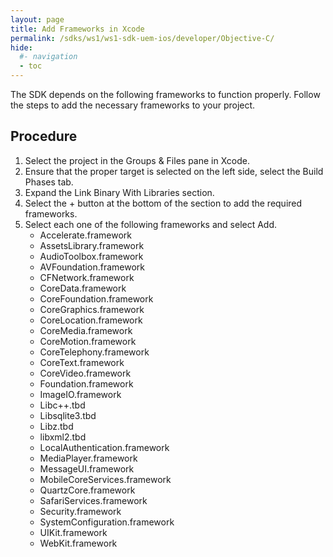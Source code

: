 ```yaml
---
layout: page
title: Add Frameworks in Xcode
permalink: /sdks/ws1/ws1-sdk-uem-ios/developer/Objective-C/
hide:
  #- navigation
  - toc
---
```


The SDK depends on the following frameworks to function properly. Follow the steps to add the necessary frameworks to your project.

## Procedure
1. Select the project in the Groups & Files pane in Xcode.
2. Ensure that the proper target is selected on the left side, select the Build Phases tab.
3. Expand the Link Binary With Libraries section.
4. Select the + button at the bottom of the section to add the required frameworks.
5. Select each one of the following frameworks and select Add.
   * Accelerate.framework
   * AssetsLibrary.framework
   * AudioToolbox.framework
   * AVFoundation.framework
   * CFNetwork.framework
   * CoreData.framework
   * CoreFoundation.framework
   * CoreGraphics.framework
   * CoreLocation.framework
   * CoreMedia.framework
   * CoreMotion.framework
   * CoreTelephony.framework
   * CoreText.framework
   * CoreVideo.framework
   * Foundation.framework
   * ImageIO.framework
   * Libc++.tbd
   * Libsqlite3.tbd
   * Libz.tbd
   * libxml2.tbd
   * LocalAuthentication.framework
   * MediaPlayer.framework
   * MessageUI.framework
   * MobileCoreServices.framework
   * QuartzCore.framework
   * SafariServices.framework
   * Security.framework
   * SystemConfiguration.framework
   * UIKit.framework
   * WebKit.framework